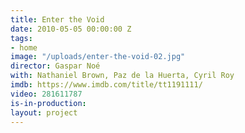 ```yaml
---
title: Enter the Void
date: 2010-05-05 00:00:00 Z
tags:
- home
image: "/uploads/enter-the-void-02.jpg"
director: Gaspar Noé
with: Nathaniel Brown, Paz de la Huerta, Cyril Roy
imdb: https://www.imdb.com/title/tt1191111/
video: 281611787
is-in-production: 
layout: project
---
```


